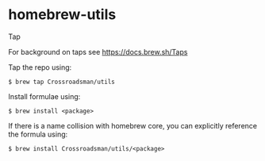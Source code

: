 # homebrew-utils
Tap


For background on taps see <https://docs.brew.sh/Taps>


Tap the repo using:

```console
$ brew tap Crossroadsman/utils
```

Install formulae using:

```console
$ brew install <package>
```

If there is a name collision with homebrew core, you can explicitly reference the formula using:

```console
$ brew install Crossroadsman/utils/<package>
```
